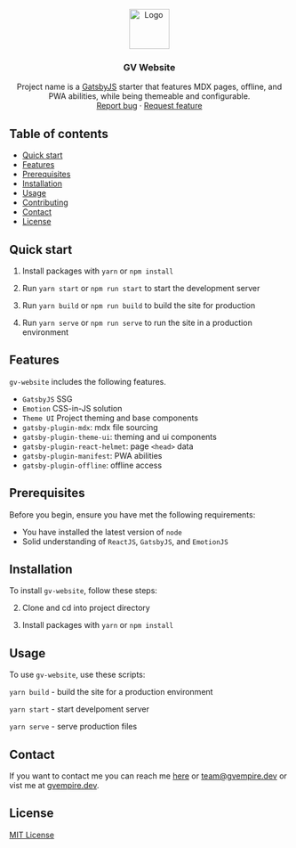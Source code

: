 <p align="center">
  <a href="https://example.com/">
    <img src="https://via.placeholder.com/72" alt="Logo" width=72 height=72>
  </a>

  <h3 align="center">GV Website</h3>

  <p align="center">
    Project name is a <a href="(https://gatsbyjg.org" target="_blank" rel="noreferrer noopener">GatsbyJS</a>  starter that features MDX pages, offline, and PWA abilities, while being themeable and configurable.
    <br>
    <a href="https://reponame/issues/new?template=bug.md">Report bug</a>
    ·
    <a href="https://reponame/issues/new?template=feature.md&labels=feature">Request feature</a>
  </p>
</p>

## Table of contents

- [Quick start](#quick-start)
- [Features](#features)
- [Prerequisites](#prerequisites)
- [Installation](#installation)
- [Usage](#usage)
- [Contributing](#contributing)
- [Contact](#contact)
- [License](#license)

## Quick start

1. Install packages with `yarn` or `npm install`

2. Run `yarn start` or `npm run start` to start the development server

3. Run `yarn build` or `npm run build` to build the site for production

4. Run `yarn serve` or `npm run serve` to run the site in a production
   environment

## Features

`gv-website` includes the following features.

- `GatsbyJS` SSG
- `Emotion` CSS-in-JS solution
- `Theme UI` Project theming and base components
- `gatsby-plugin-mdx`: mdx file sourcing
- `gatsby-plugin-theme-ui`: theming and ui components
- `gatsby-plugin-react-helmet`: page `<head>` data
- `gatsby-plugin-manifest`: PWA abilities
- `gatsby-plugin-offline`: offline access

## Prerequisites

Before you begin, ensure you have met the following requirements:

- You have installed the latest version of `node`
- Solid understanding of `ReactJS`, `GatsbyJS`, and `EmotionJS`

## Installation

To install `gv-website`, follow these steps:

2. Clone and cd into project directory

1. Install packages with `yarn` or `npm install`

## Usage

To use `gv-website`, use these scripts:

`yarn build` - build the site for a production environment

`yarn start` - start develpoment server

`yarn serve` - serve production files

## Contact

If you want to contact me you can reach me
[here](https:calendly.com/gvempire/discover) or
[team@gvempire.dev](mailto:team@gvempire.dev) or vist me at
[gvempire.dev](https://gvempire.dev).

## License

[MIT License](https://gitlab.com/gvempire/gv-collection/blob/a772c5143d804e91593f683ba58c21ed5e6ee346/LICENSE)
